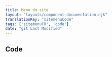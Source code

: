 ```yaml
---
title: Menu du site
layout: "layouts/component-documentation.njk"
translationKey: "sitemenuCode"
tags: ['sitemenuFR', 'code']
date: "git Last Modified"
---
```


## Code